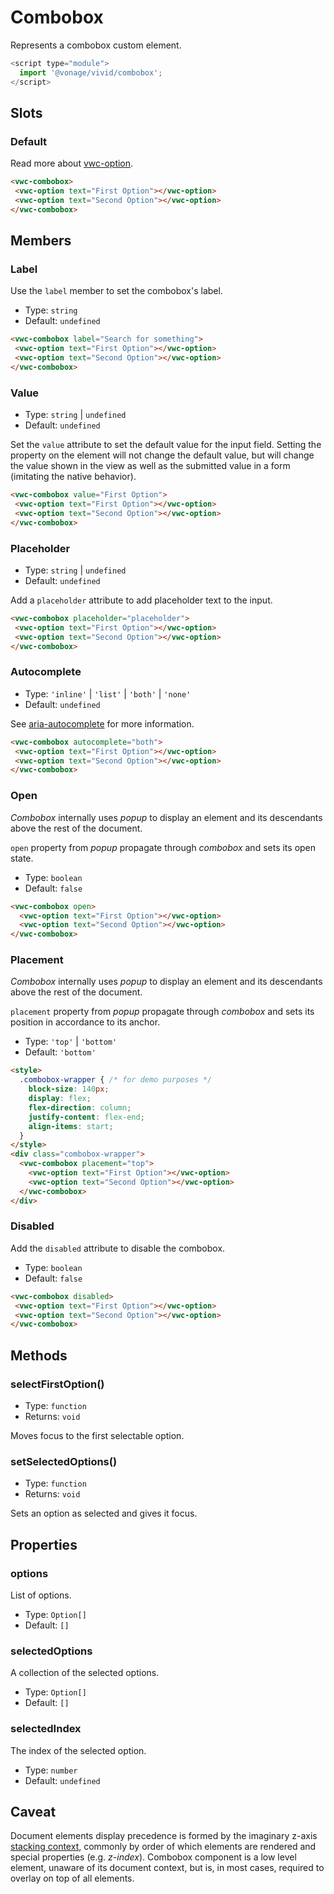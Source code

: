 # Combobox

Represents a combobox custom element.

```js
<script type="module">
  import '@vonage/vivid/combobox';
</script>
```

## Slots

### Default

Read more about [vwc-option](../../components/option).

```html preview
<vwc-combobox>
 <vwc-option text="First Option"></vwc-option>
 <vwc-option text="Second Option"></vwc-option>
</vwc-combobox>
```

## Members

### Label

Use the `label` member to set the combobox's label.

- Type: `string`
- Default: `undefined`

```html preview
<vwc-combobox label="Search for something">
 <vwc-option text="First Option"></vwc-option>
 <vwc-option text="Second Option"></vwc-option>
</vwc-combobox>
```

### Value

- Type: `string` | `undefined`
- Default: `undefined`

Set the `value` attribute to set the default value for the input field. Setting the property on the element will not change the default value, but will change the value shown in the view as well as the submitted value in a form (imitating the native behavior).

```html preview
<vwc-combobox value="First Option">
 <vwc-option text="First Option"></vwc-option>
 <vwc-option text="Second Option"></vwc-option>
</vwc-combobox>
```

### Placeholder

- Type: `string` | `undefined`
- Default: `undefined`

Add a `placeholder` attribute to add placeholder text to the input.

```html preview
<vwc-combobox placeholder="placeholder">
 <vwc-option text="First Option"></vwc-option>
 <vwc-option text="Second Option"></vwc-option>
</vwc-combobox>
```
### Autocomplete

- Type: `'inline'` | `'list'` | `'both'` | `'none'`
- Default: `undefined`

See [aria-autocomplete](https://www.w3.org/TR/wai-aria-1.2/#aria-autocomplete) for more information.

```html preview
<vwc-combobox autocomplete="both">
 <vwc-option text="First Option"></vwc-option>
 <vwc-option text="Second Option"></vwc-option>
</vwc-combobox>
```

### Open

_Combobox_ internally uses _popup_ to display an element and its descendants above the rest of the document.

`open` property from _popup_ propagate through _combobox_ and sets its open state.

- Type: `boolean`
- Default: `false`

```html preview
<vwc-combobox open>
  <vwc-option text="First Option"></vwc-option>
  <vwc-option text="Second Option"></vwc-option>
</vwc-combobox>
```

### Placement

_Combobox_ internally uses _popup_ to display an element and its descendants above the rest of the document.

`placement` property from _popup_ propagate through _combobox_ and sets its position in accordance to its anchor.

- Type: `'top'` | `'bottom'`
- Default: `'bottom'`

```html preview
<style>
  .combobox-wrapper { /* for demo purposes */
    block-size: 140px;
    display: flex;
    flex-direction: column;
    justify-content: flex-end;
    align-items: start;
  }
</style>
<div class="combobox-wrapper">
  <vwc-combobox placement="top">
    <vwc-option text="First Option"></vwc-option>
    <vwc-option text="Second Option"></vwc-option>
  </vwc-combobox>
</div>
```

### Disabled

Add the `disabled` attribute to disable the combobox.

- Type: `boolean`
- Default: `false`

```html preview
<vwc-combobox disabled>
 <vwc-option text="First Option"></vwc-option>
 <vwc-option text="Second Option"></vwc-option>
</vwc-combobox>
```

## Methods

### selectFirstOption()

- Type: `function`
- Returns: `void`

Moves focus to the first selectable option.

### setSelectedOptions()

- Type: `function`
- Returns: `void`

Sets an option as selected and gives it focus.

## Properties

### options

List of options.

- Type: `Option[]`
- Default: `[]`

### selectedOptions

A collection of the selected options.

- Type: `Option[]`
- Default: `[]`

### selectedIndex

The index of the selected option.

- Type: `number`
- Default: `undefined`

## Caveat

Document elements display precedence is formed by the imaginary z-axis [stacking context](https://developer.mozilla.org/en-US/docs/Web/CSS/CSS_Positioning/Understanding_z_index/The_stacking_context), commonly by order of which elements are rendered and special properties (e.g. _z-index_).
Combobox component is a low level element, unaware of its document context, but is, in most cases, required to overlay on top of all elements.